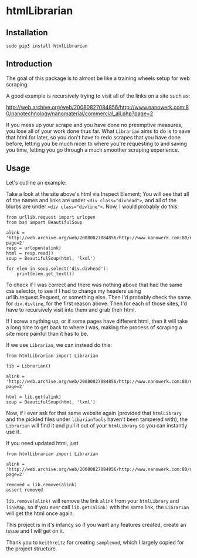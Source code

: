 # htmlLibrarian

## Installation

`sudo pip3 install htmlLibrarian`

## Introduction
The goal of this package is to almost be like a training wheels setup for web scraping.

A good example is recursively trying to visit all of the links on a site such as:

http://web.archive.org/web/20080827084856/http://www.nanowerk.com:80/nanotechnology/nanomaterial/commercial_all.php?page=2

If you mess up your scrape and you have done no preemptive measures, you lose all of your work done thus far. What `Librarian` aims to do is to save that html for later, so you don't have to redo scrapes that you have done before, letting you be much nicer to where you're requesting to and saving you time, letting you go through a much smoother scraping experience.

## Usage

Let's outline an example:

Take a look at the site above's html via Inspect Element; You will see that all of the names and links are under `<div class="divhead">`, and all of the blurbs are under `<div class="divline">`. Now, I would probably do this:

```python3
from urllib.request import urlopen
from bs4 import BeautifulSoup

alink = 'http://web.archive.org/web/20080827084856/http://www.nanowerk.com:80/nanotechnology/nanomaterial/commercial_all.php?page=2'
resp = urlopen(alink)
html = resp.read()
soup = BeautifulSoup(html, 'lxml')

for elem in soup.select('div.divhead'):
    print(elem.get_text())
```

To check if I was correct and there was nothing above that had the same css selector, to see if I had to change my headers using urllib.request.Request, or something else.
Then I'd probably check the same for `div.divline`, for the first reason above. Then for each of those sites, I'd have to recursively visit into them and grab their html.

If I screw anything up, or if some pages have different html, then it will take a long time to get back to where I was, making the process of scraping a site more painful than it has to be.

If we use `Librarian`, we can instead do this:

```python3
from htmlLibrarian import Librarian

lib = Librarian()

alink = 'http://web.archive.org/web/20080827084856/http://www.nanowerk.com:80/nanotechnology/nanomaterial/commercial_all.php?page=2'

html = lib.get(alink)
soup = BeautifulSoup(html, 'lxml')
```

Now, if I ever ask for that same website again (provided that `htmlLibrary` and the pickled files under `libarianTools` haven't been tampered with), the `Librarian` will find it and pull it out of your `htmlLibrary` so you can instantly use it.

If you need updated html, just

```python3
from htmlLibrarian import Librarian

alink = 'http://web.archive.org/web/20080827084856/http://www.nanowerk.com:80/nanotechnology/nanomaterial/commercial_all.php?page=2'

removed = lib.remove(alink)
assert removed
```

`lib.remove(alink)` will remove the link `alink` from your `htmlLibrary` and `linkMap`, so if you ever call `lib.get(alink)` with the same link, the `Librarian` will get the html once again.


This project is in it's infancy so if you want any features created, create an issue and I will get on it.


Thank you to `keithreitz` for creating `samplemod`, which I largely copied for the project structure.

